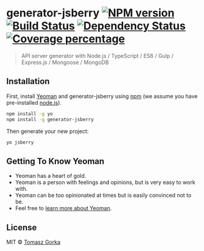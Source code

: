 # generator-jsberry [![NPM version][npm-image]][npm-url] [![Build Status][travis-image]][travis-url] [![Dependency Status][daviddm-image]][daviddm-url] [![Coverage percentage][coveralls-image]][coveralls-url]
> API server generator with Node.js / TypeScript / ES6 / Gulp / Express.js / Mongoose / MongoDB

## Installation

First, install [Yeoman](http://yeoman.io) and generator-jsberry using [npm](https://www.npmjs.com/) (we assume you have pre-installed [node.js](https://nodejs.org/)).

```bash
npm install -g yo
npm install -g generator-jsberry
```

Then generate your new project:

```bash
yo jsberry
```

## Getting To Know Yeoman

 * Yeoman has a heart of gold.
 * Yeoman is a person with feelings and opinions, but is very easy to work with.
 * Yeoman can be too opinionated at times but is easily convinced not to be.
 * Feel free to [learn more about Yeoman](http://yeoman.io/).

## License

MIT © [Tomasz Gorka](http://tomasz.gorka.org.pl)


[npm-image]: https://badge.fury.io/js/generator-jsberry.svg
[npm-url]: https://npmjs.org/package/generator-jsberry
[travis-image]: https://travis-ci.org/tgorka/generator-jsberry.svg?branch=master
[travis-url]: https://travis-ci.org/tgorka/generator-jsberry
[daviddm-image]: https://david-dm.org/tgorka/generator-jsberry.svg?theme=shields.io
[daviddm-url]: https://david-dm.org/tgorka/generator-jsberry
[coveralls-image]: https://coveralls.io/repos/tgorka/generator-jsberry/badge.svg
[coveralls-url]: https://coveralls.io/r/tgorka/generator-jsberry
